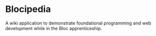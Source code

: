 # Blocipedia

A wiki application to demonstrate foundational programming and web development while in the Bloc apprenticeship. 

